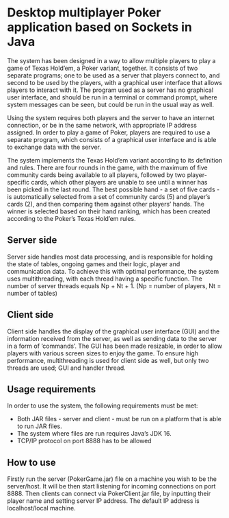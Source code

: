 # Desktop multiplayer Poker application based on Sockets in Java

The system has been designed in a way to allow multiple players to play a game of Texas
Hold’em, a Poker variant, together. It consists of two separate programs; one to be used as a
server that players connect to, and second to be used by the players, with a graphical user
interface that allows players to interact with it. The program used as a server has no graphical
user interface, and should be run in a terminal or command prompt, where system messages
can be seen, but could be run in the usual way as well.

Using the system requires both players and the server to have an internet connection, or be in
the same network, with appropriate IP address assigned. In order to play a game of Poker,
players are required to use a separate program, which consists of a graphical user interface
and is able to exchange data with the server.

The system implements the Texas Hold’em variant according to its definition and rules.
There are four rounds in the game, with the maximum of five community cards being
available to all players, followed by two player-specific cards, which other players are unable
to see until a winner has been picked in the last round. The best possible hand - a set of five
cards - is automatically selected from a set of community cards (5) and player’s cards (2), and
then comparing them against other players’ hands. The winner is selected based on their hand
ranking, which has been created according to the Poker’s Texas Hold’em rules.

## Server side
Server side handles most data processing, and is responsible for holding the state of tables,
ongoing games and their logic, player and communication data. To achieve this with optimal
performance, the system uses multithreading, with each thread having a specific function. 
The number of server threads equals Np + Nt + 1.
(Np = number of players, Nt = number of tables)

## Client side
Client side handles the display of the graphical user interface (GUI) and the information
received from the server, as well as sending data to the server in a form of ‘commands’.
The GUI has been made resizable, in order to allow players with various screen sizes to enjoy
the game. To ensure high performance, multithreading is used for client side as well, but only
two threads are used; GUI and handler thread.



## Usage requirements

In order to use the system, the following requirements must be met:
- Both JAR files - server and client - must be run on a platform that is able to run JAR files.
- The system where files are run requires Java’s JDK 16.
- TCP/IP protocol on port 8888 has to be allowed

## How to use

Firstly run the server (PokerGame.jar) file on a machine you wish to be the server/host. It will be then start listening for incoming connections on port 8888.
Then clients can connect via PokerClient.jar file, by inputting their player name and setting server IP address. The default IP address is localhost/local machine. 


